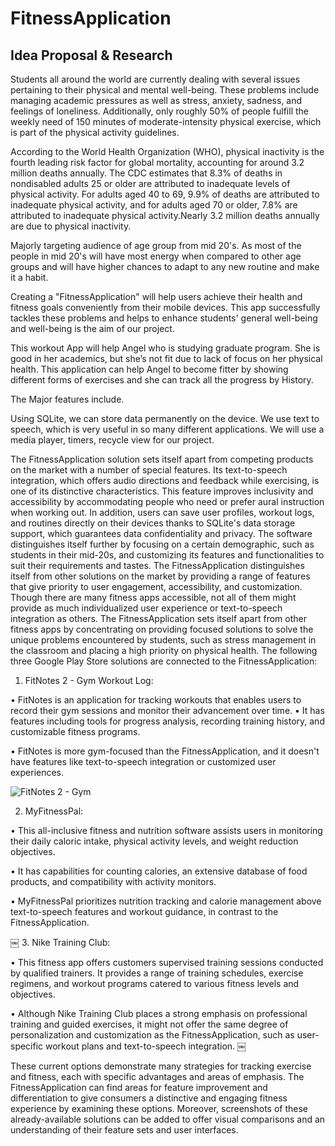 # FitnessApplication

## Idea Proposal & Research

Students all around the world are currently dealing with several issues pertaining to their physical and mental well-being. These problems include managing academic pressures as well as stress, anxiety, sadness, and feelings of loneliness. Additionally, only roughly 50% of people fulfill the weekly need of 150 minutes of moderate-intensity physical exercise, which is part of the physical activity guidelines.

According to the World Health Organization (WHO), physical inactivity is the fourth leading risk factor for global mortality, accounting for around 3.2 million deaths annually. The CDC estimates that 8.3% of deaths in nondisabled adults 25 or older are attributed to inadequate levels of physical activity. For adults aged 40 to 69, 9.9% of deaths are attributed to inadequate physical activity, and for adults aged 70 or older, 7.8% are attributed to inadequate physical activity.Nearly 3.2 million deaths annually are due to physical inactivity.

Majorly targeting audience of age group from mid 20's. As most of the people in mid 20's will have most energy when compared to other age groups and will have higher chances to adapt to any new routine and make it a habit.

Creating a "FitnessApplication" will help users achieve their health and fitness goals conveniently from their mobile devices. This app successfully tackles these problems and helps to enhance students' general well-being and well-being is the aim of our project.


This workout App will help Angel who is studying graduate program. She is good in her academics, but she’s not fit due to lack of focus on her physical health.
This application can help Angel to become fitter by showing different forms of exercises and she can track all the progress by History.

The Major features include.

Using SQLite, we can store data permanently on the device.
We use text to speech, which is very useful in so many different applications. 
We will use a media player, timers, recycle view for our project.


The FitnessApplication solution sets itself apart from competing products on the market with a number of special features. Its text-to-speech integration, which offers audio directions and feedback while exercising, is one of its distinctive characteristics. This feature improves inclusivity and accessibility by accommodating people who need or prefer aural instruction when working out. In addition, users can save user profiles, workout logs, and routines directly on their devices thanks to SQLite's data storage support, which guarantees data confidentiality and privacy. The software distinguishes itself further by focusing on a certain demographic, such as students in their mid-20s, and customizing its features and functionalities to suit their requirements and tastes. The FitnessApplication distinguishes itself from other solutions on the market by providing a range of features that give priority to user engagement, accessibility, and customization. Though there are many fitness apps accessible, not all of them might provide as much individualized user experience or text-to-speech integration as others. The FitnessApplication sets itself apart from other fitness apps by concentrating on providing focused solutions to solve the unique problems encountered by students, such as stress management in the classroom and placing a high priority on physical health.
The following three Google Play Store solutions are connected to the FitnessApplication:

1. FitNotes 2 - Gym Workout Log:
   
• FitNotes is an application for tracking workouts that enables users to record their gym sessions and monitor their advancement over time.
• It has features including tools for progress analysis, recording training history, and customizable fitness programs.

• FitNotes is more gym-focused than the FitnessApplication, and it doesn't have features like text-to-speech integration or customized user experiences.

![FitNotes 2 - Gym](https://github.com/CS639-Team1-FinalProject/FitnessApplication/assets/123391827/f30e57f8-8fa7-4e88-a992-d540474534ab)


2. MyFitnessPal:
   
• This all-inclusive fitness and nutrition software assists users in monitoring their daily caloric intake, physical activity levels, and weight reduction objectives.

• It has capabilities for counting calories, an extensive database of food products, and compatibility with activity monitors.

• MyFitnessPal prioritizes nutrition tracking and calorie management above text-to-speech features and workout guidance, in contrast to the FitnessApplication.

￼
3. Nike Training Club: 

• This fitness app offers customers supervised training sessions conducted by qualified trainers. It provides a range of training schedules, exercise regimens, and workout programs catered to various fitness levels and objectives.

• Although Nike Training Club places a strong emphasis on professional training and guided exercises, it might not offer the same degree of personalization and customization as the FitnessApplication, such as user-specific workout plans and text-to-speech integration.
￼

These current options demonstrate many strategies for tracking exercise and fitness, each with specific advantages and areas of emphasis. The FitnessApplication can find areas for feature improvement and differentiation to give consumers a distinctive and engaging fitness experience by examining these options. Moreover, screenshots of these already-available solutions can be added to offer visual comparisons and an understanding of their feature sets and user interfaces.
